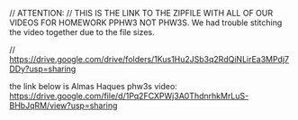 // ATTENTION:
// THIS IS THE LINK TO THE ZIPFILE WITH ALL OF OUR VIDEOS FOR HOMEWORK PPHW3 NOT PHW3S. We had trouble stitching the video together due to the file sizes.

// https://drive.google.com/drive/folders/1Kus1Hu2JSb3q2RdQiNLirEa3MPdj7DDy?usp=sharing

the link below is Almas Haques phw3s video:
https://drive.google.com/file/d/1Pq2FCXPWj3A0ThdnrhkMrLuS-BHbJqRM/view?usp=sharing

